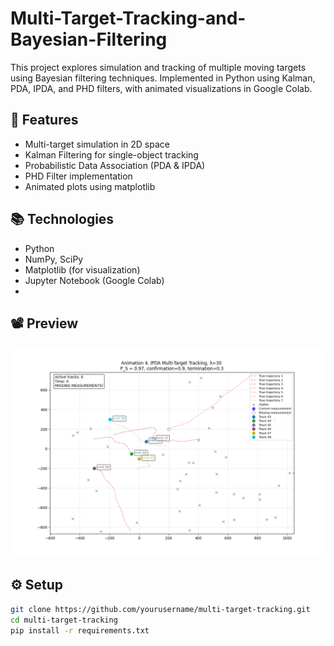 # Multi-Target-Tracking-and-Bayesian-Filtering
This project explores simulation and tracking of multiple moving targets using Bayesian filtering techniques.  Implemented in Python using Kalman, PDA, IPDA, and PHD filters, with animated visualizations in Google Colab.

## 🧠 Features
- Multi-target simulation in 2D space
- Kalman Filtering for single-object tracking
- Probabilistic Data Association (PDA & IPDA)
- PHD Filter implementation
- Animated plots using matplotlib

## 📚 Technologies
- Python
- NumPy, SciPy
- Matplotlib (for visualization)
- Jupyter Notebook (Google Colab)
- 
## 📽️ Preview
![demo](PDA_4.gif) 

## ⚙️ Setup
```bash
git clone https://github.com/yourusername/multi-target-tracking.git
cd multi-target-tracking
pip install -r requirements.txt
